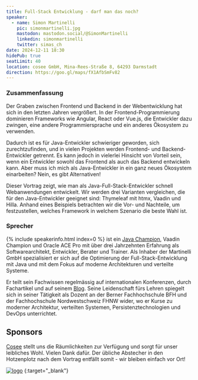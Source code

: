 ```yaml
---
title: Full-Stack Entwicklung - darf man das noch?
speaker:
  - name: Simon Martinelli
    pic: simonmartinelli.jpg
    mastodon: mastodon.social/@SimonMartinelli
    linkedin: simonmartinelli
    twitter: simas_ch
date: 2024-12-11 18:30
hidePub: true
seatLimit: 40
location: cosee GmbH, Mina-Rees-Straße 8, 64293 Darmstadt
direction: https://goo.gl/maps/fX1AfbSmFv82
---
```


### Zusammenfassung

Der Graben zwischen Frontend und Backend in der Webentwicklung hat sich in den letzten Jahren vergrößert. In der Frontend-Programmierung dominieren Frameworks wie Angular, React oder Vue.js, die Entwickler dazu zwingen, eine andere Programmiersprache und ein anderes Ökosystem zu verwenden.

Dadurch ist es für Java-Entwickler schwieriger geworden, sich zurechtzufinden, und in vielen Projekten werden Frontend- und Backend-Entwickler getrennt.
Es kann jedoch in vielerlei Hinsicht von Vorteil sein, wenn ein Entwickler sowohl das Frontend als auch das Backend entwickeln kann. Aber muss ich mich als Java-Entwickler in ein ganz neues Ökosystem einarbeiten?
Nein, es gibt Alternativen!

Dieser Vortrag zeigt, wie man als Java-Full-Stack-Entwickler schnell Webanwendungen entwickelt. Wir werden drei Varianten vergleichen, die für den Java-Entwickler geeignet sind: Thymeleaf mit htmx, Vaadin und Hilla. Anhand eines Beispiels betrachten wir die Vor- und Nachteile, um festzustellen, welches Framework in welchem Szenario die beste Wahl ist.

### Sprecher

{% include speakerinfo.html index=0 %} ist ein [Java Champion](https://javachampions.org/), Vaadin Champion und Oracle ACE Pro mit über drei Jahrzehnten Erfahrung als Softwarearchitekt, Entwickler, Berater und Trainer. Als Inhaber der Martinelli GmbH spezialisiert er sich auf die Optimierung der Full-Stack-Entwicklung mit Java und mit dem Fokus auf moderne Architekturen und verteilte Systeme.

Er teilt sein Fachwissen regelmässig auf internationalen Konferenzen, durch Fachartikel und auf seinem [Blog](https://martinelli.ch).
Seine Leidenschaft fürs Lehren spiegelt sich in seiner Tätigkeit als Dozent an der Berner Fachhochschule BFH und der Fachhochschule Nordwestschweiz FHNW wider, wo er Kurse zu moderner Architektur, verteilten Systemen, Persistenztechnologien und DevOps unterrichtet.

## Sponsors

[Cosee](http://www.cosee.biz) stellt uns die Räumlichkeiten zur Verfügung und sorgt für unser leibliches Wohl. Vielen Dank dafür. Der übliche Abstecher in den Hotzenplotz nach dem Vortrag entfällt somit - wir bleiben einfach vor Ort!

[![logo](/images/sponsors/cosee.png)](http://www.cosee.biz) {:target="_blank"}
